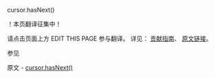  cursor.hasNext()

 ！本页翻译征集中！

请点击页面上方 EDIT THIS PAGE 参与翻译。
详见：
[贡献指南]( https://github.com/whaleal/MongoDB-Manual-zh/blob/master/CONTRIBUTING.md )、
[原文链接](  https://docs.mongodb.com/manual/reference/method/cursor.hasNext/  )。

 参见

原文 - [cursor.hasNext()]( https://docs.mongodb.com/manual/reference/method/cursor.hasNext/ )

